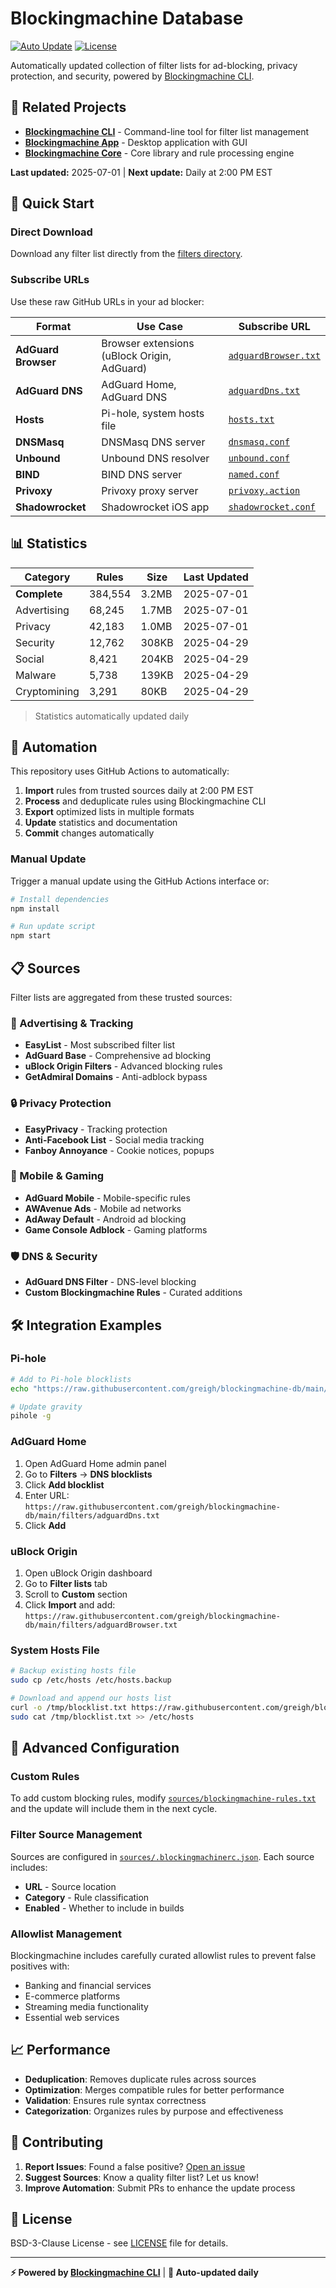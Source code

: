 # Blockingmachine Database

[![Auto Update](https://github.com/greigh/blockingmachine-db/actions/workflows/update-filters.yml/badge.svg)](https://github.com/greigh/blockingmachine-db/actions/workflows/update-filters.yml)
[![License](https://img.shields.io/badge/license-BSD--3--Clause-blue.svg)](LICENSE)

Automatically updated collection of filter lists for ad-blocking, privacy protection, and security, powered by [Blockingmachine CLI](https://github.com/greigh/blockingmachine-cli).

## 🔗 Related Projects

- **[Blockingmachine CLI](https://github.com/greigh/blockingmachine-cli)** - Command-line tool for filter list management
- **[Blockingmachine App](https://github.com/greigh/blockingmachine)** - Desktop application with GUI
- **[Blockingmachine Core](https://github.com/greigh/blockingmachine-core)** - Core library and rule processing engine

**Last updated:** 2025-07-01 | **Next update:** Daily at 2:00 PM EST

## 🚀 Quick Start

### Direct Download

Download any filter list directly from the [filters directory](./filters/).

### Subscribe URLs

Use these raw GitHub URLs in your ad blocker:

| Format | Use Case | Subscribe URL |
|--------|----------|---------------|
| **AdGuard Browser** | Browser extensions (uBlock Origin, AdGuard) | [`adguardBrowser.txt`](https://raw.githubusercontent.com/greigh/blockingmachine-db/main/filters/adguardBrowser.txt) |
| **AdGuard DNS** | AdGuard Home, AdGuard DNS | [`adguardDns.txt`](https://raw.githubusercontent.com/greigh/blockingmachine-db/main/filters/adguardDns.txt) |
| **Hosts** | Pi-hole, system hosts file | [`hosts.txt`](https://raw.githubusercontent.com/greigh/blockingmachine-db/main/filters/hosts.txt) |
| **DNSMasq** | DNSMasq DNS server | [`dnsmasq.conf`](https://raw.githubusercontent.com/greigh/blockingmachine-db/main/filters/dnsmasq.conf) |
| **Unbound** | Unbound DNS resolver | [`unbound.conf`](https://raw.githubusercontent.com/greigh/blockingmachine-db/main/filters/unbound.conf) |
| **BIND** | BIND DNS server | [`named.conf`](https://raw.githubusercontent.com/greigh/blockingmachine-db/main/filters/named.conf) |
| **Privoxy** | Privoxy proxy server | [`privoxy.action`](https://raw.githubusercontent.com/greigh/blockingmachine-db/main/filters/privoxy.action) |
| **Shadowrocket** | Shadowrocket iOS app | [`shadowrocket.conf`](https://raw.githubusercontent.com/greigh/blockingmachine-db/main/filters/shadowrocket.conf) |

## 📊 Statistics

| Category | Rules | Size | Last Updated |
|----------|-------|------|--------------|
| **Complete** | 384,554 | 3.2MB | 2025-07-01 |
| Advertising | 68,245 | 1.7MB | 2025-07-01 |
| Privacy | 42,183 | 1.0MB | 2025-07-01 |
| Security | 12,762 | 308KB | 2025-04-29 |
| Social | 8,421 | 204KB | 2025-04-29 |
| Malware | 5,738 | 139KB | 2025-04-29 |
| Cryptomining | 3,291 | 80KB | 2025-04-29 |

> Statistics automatically updated daily

## 🔄 Automation

This repository uses GitHub Actions to automatically:

1. **Import** rules from trusted sources daily at 2:00 PM EST
2. **Process** and deduplicate rules using Blockingmachine CLI  
3. **Export** optimized lists in multiple formats
4. **Update** statistics and documentation
5. **Commit** changes automatically

### Manual Update

Trigger a manual update using the GitHub Actions interface or:

```bash
# Install dependencies
npm install

# Run update script
npm start
```

## 📋 Sources

Filter lists are aggregated from these trusted sources:

### 🎯 Advertising & Tracking

- **EasyList** - Most subscribed filter list
- **AdGuard Base** - Comprehensive ad blocking
- **uBlock Origin Filters** - Advanced blocking rules
- **GetAdmiral Domains** - Anti-adblock bypass

### 🔒 Privacy Protection

- **EasyPrivacy** - Tracking protection
- **Anti-Facebook List** - Social media tracking
- **Fanboy Annoyance** - Cookie notices, popups

### 📱 Mobile & Gaming

- **AdGuard Mobile** - Mobile-specific rules
- **AWAvenue Ads** - Mobile ad networks
- **AdAway Default** - Android ad blocking
- **Game Console Adblock** - Gaming platforms

### 🛡️ DNS & Security

- **AdGuard DNS Filter** - DNS-level blocking
- **Custom Blockingmachine Rules** - Curated additions

## 🛠️ Integration Examples

### Pi-hole

```bash
# Add to Pi-hole blocklists
echo "https://raw.githubusercontent.com/greigh/blockingmachine-db/main/filters/hosts.txt" | sudo tee -a /etc/pihole/adlists.list

# Update gravity
pihole -g
```

### AdGuard Home

1. Open AdGuard Home admin panel
2. Go to **Filters** → **DNS blocklists**  
3. Click **Add blocklist**
4. Enter URL: `https://raw.githubusercontent.com/greigh/blockingmachine-db/main/filters/adguardDns.txt`
5. Click **Add**

### uBlock Origin

1. Open uBlock Origin dashboard
2. Go to **Filter lists** tab
3. Scroll to **Custom** section
4. Click **Import** and add: `https://raw.githubusercontent.com/greigh/blockingmachine-db/main/filters/adguardBrowser.txt`

### System Hosts File

```bash
# Backup existing hosts file
sudo cp /etc/hosts /etc/hosts.backup

# Download and append our hosts list
curl -o /tmp/blocklist.txt https://raw.githubusercontent.com/greigh/blockingmachine-db/main/filters/hosts.txt
sudo cat /tmp/blocklist.txt >> /etc/hosts
```

## 🔧 Advanced Configuration

### Custom Rules

To add custom blocking rules, modify [`sources/blockingmachine-rules.txt`](./sources/blockingmachine-rules.txt) and the update will include them in the next cycle.

### Filter Source Management

Sources are configured in [`sources/.blockingmachinerc.json`](./sources/.blockingmachinerc.json). Each source includes:

- **URL** - Source location
- **Category** - Rule classification  
- **Enabled** - Whether to include in builds

### Allowlist Management

Blockingmachine includes carefully curated allowlist rules to prevent false positives with:

- Banking and financial services
- E-commerce platforms  
- Streaming media functionality
- Essential web services

## 📈 Performance

- **Deduplication**: Removes duplicate rules across sources
- **Optimization**: Merges compatible rules for better performance  
- **Validation**: Ensures rule syntax correctness
- **Categorization**: Organizes rules by purpose and effectiveness

## 🤝 Contributing

1. **Report Issues**: Found a false positive? [Open an issue](https://github.com/greigh/blockingmachine-db/issues)
2. **Suggest Sources**: Know a quality filter list? Let us know!
3. **Improve Automation**: Submit PRs to enhance the update process

## 📜 License

BSD-3-Clause License - see [LICENSE](LICENSE) file for details.

---

**⚡ Powered by [Blockingmachine CLI](https://github.com/greigh/blockingmachine-cli)** | **🤖 Auto-updated daily**
